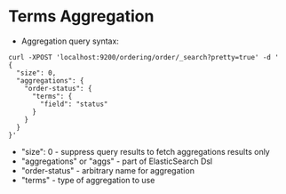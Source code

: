 # Terms Aggregation #

* Aggregation query syntax: 
```
curl -XPOST 'localhost:9200/ordering/order/_search?pretty=true' -d '
{
  "size": 0, 
  "aggregations": {
    "order-status": {
      "terms": {
        "field": "status"
      }
    }
  }
}'
```
* "size": 0 - suppress query results to fetch aggregations results only
* "aggregations" or "aggs" - part of ElasticSearch Dsl
* "order-status" - arbitrary name for aggregation
* "terms" - type of aggregation to use